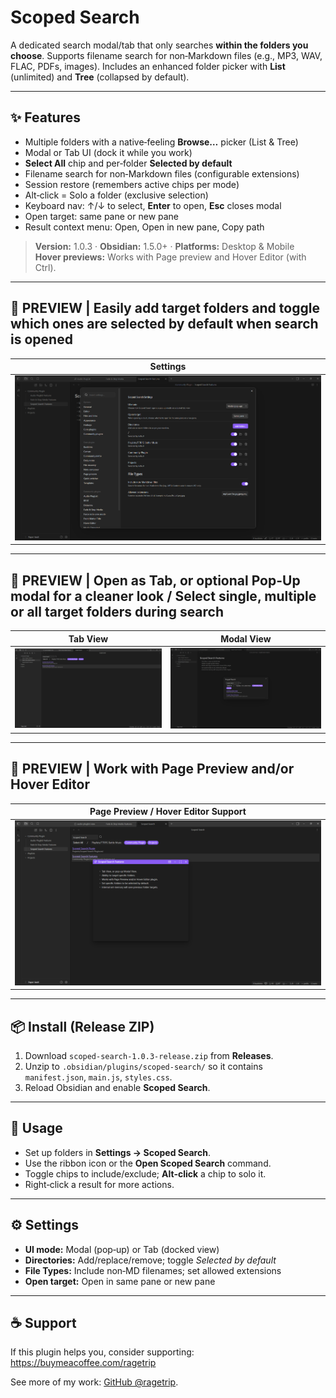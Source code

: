# Scoped Search

A dedicated search modal/tab that only searches **within the folders you choose**. Supports filename search for non‑Markdown files (e.g., MP3, WAV, FLAC, PDFs, images). Includes an enhanced folder picker with **List** (unlimited) and **Tree** (collapsed by default).

* * *

## ✨ Features
- Multiple folders with a native‑feeling **Browse…** picker (List & Tree)
- Modal or Tab UI (dock it while you work)
- **Select All** chip and per‑folder **Selected by default**
- Filename search for non‑Markdown files (configurable extensions)
- Session restore (remembers active chips per mode)
- Alt‑click = Solo a folder (exclusive selection)
- Keyboard nav: ↑/↓ to select, **Enter** to open, **Esc** closes modal
- Open target: same pane or new pane
- Result context menu: Open, Open in new pane, Copy path

> **Version:** 1.0.3 · **Obsidian:** 1.5.0+ · **Platforms:** Desktop & Mobile  
> **Hover previews:** Works with Page preview and Hover Editor (with Ctrl).

* * *

## 📸 PREVIEW | Easily add target folders and toggle which ones are selected by default when search is opened
| Settings |
| --- |
| ![Settings](https://raw.githubusercontent.com/ragetrip/scoped-search/main/repo-assets/Scoped-Search_SettingsView.png) |

* * *

## 📸 PREVIEW | Open as Tab, or optional Pop-Up modal for a cleaner look / Select single, multiple or all target folders during search
| Tab View | Modal View |  
| --- | --- |  
| ![Tab View](https://raw.githubusercontent.com/ragetrip/scoped-search/main/repo-assets/Scoped-Search_TabView1.png) | ![Modal View](https://raw.githubusercontent.com/ragetrip/scoped-search/main/repo-assets/Scoped-Search_ModalView.png) |  

* * *

## 📸 PREVIEW | Work with Page Preview and/or Hover Editor
| Page Preview / Hover Editor Support |
| --- |
| ![Settings](https://raw.githubusercontent.com/ragetrip/scoped-search/main/repo-assets/Scoped-Search_TabView2.png) |

* * *

## 📦 Install (Release ZIP)
1. Download `scoped-search-1.0.3-release.zip` from **Releases**.
2. Unzip to `.obsidian/plugins/scoped-search/` so it contains `manifest.json`, `main.js`, `styles.css`.
3. Reload Obsidian and enable **Scoped Search**.

* * *

## 🚀 Usage
- Set up folders in **Settings → Scoped Search**.
- Use the ribbon icon or the **Open Scoped Search** command.
- Toggle chips to include/exclude; **Alt‑click** a chip to solo it.
- Right‑click a result for more actions.

* * *

## ⚙️ Settings
- **UI mode:** Modal (pop‑up) or Tab (docked view)
- **Directories:** Add/replace/remove; toggle *Selected by default*
- **File Types:** Include non‑MD filenames; set allowed extensions
- **Open target:** Open in same pane or new pane

* * *

## ☕ Support
If this plugin helps you, consider supporting: https://buymeacoffee.com/ragetrip

See more of my work: [GitHub @ragetrip](https://github.com/ragetrip?tab=repositories).
